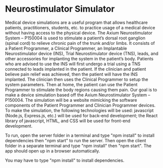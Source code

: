 # Neurostimulator Simulator
 
Medical device simulations are a useful program that allows healthcare patients, practitioners, students, etc. to practice usage of a medical device without having access to the physical device. The Axium Neurostimulator System – P150004 is used to stimulate a patient’s dorsal root ganglion (spinal cord) to relieve chronic pain of the trunk and/or limbs. It consists of a Patient Programmer, a Clinical Programmer, an Implantable Neurostimulator device (INS), Trial Neurostimulator device (TNS), leads, and other accessories for implanting the system in the patient’s body. Patients who are advised to use the INS will first undergo a trial using a TNS connected to leads implanted in the patient. If the clinician and patient believe pain relief was achieved, then the patient will have the INS implanted. The clinician then uses the Clinical Programmer to setup the system parameters. Then at home, the patient can use the Patient Programmer to stimulate the body regions causing them pain. Our goal is to make a device simulation based off the Axium Neurostimulator System – P150004. The simulation will be a website mimicking the software components of the Patient Programmer and Clinician Programmer devices. To make the simulation, the following technologies will be used: javascript (Node.js, Express.js, etc.) will be used for back-end development; the React library of javascript, HTML, and CSS will be used for front-end development.

To run, open the server folder in a terminal and type "npm install" to install dependencies then "npm start" to run the server.
Then open the client folder in a separate terminal and type "npm install" then "npm start".
The app should open up in a browser automatically. 

You may have to type "npm install" to install dependencies. 

